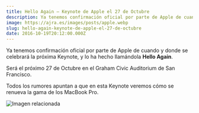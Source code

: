 ```yaml
---
title: Hello Again — Keynote de Apple el 27 de Octubre
description: Ya tenemos confirmación oficial por parte de Apple de cuando y donde se celebrará la próxima Keynote, y lo ha hecho llamándola Hello Again.
image: https://ajra.es/images/posts/apple.webp
slug: hello-again-keynote-de-apple-el-27-de-octubre
date: 2016-10-19T20:12:00.000Z
---
```


Ya tenemos confirmación oficial por parte de Apple de cuando y donde se celebrará la próxima Keynote, y lo ha hecho llamándola **Hello Again**.

Será el próximo 27 de Octubre en el Graham Civic Auditorium de San Francisco.

Todos los rumores apuntan a que en esta Keynote veremos cómo se renueva la gama de los MacBook Pro.

![Imagen relacionada](https://cdn-images-1.medium.com/max/800/0*uPBWRxe8IvHyKkzg)
